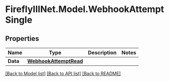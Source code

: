 # FireflyIIINet.Model.WebhookAttemptSingle

## Properties

Name | Type | Description | Notes
------------ | ------------- | ------------- | -------------
**Data** | [**WebhookAttemptRead**](WebhookAttemptRead.md) |  | 

[[Back to Model list]](../README.md#documentation-for-models) [[Back to API list]](../README.md#documentation-for-api-endpoints) [[Back to README]](../README.md)

